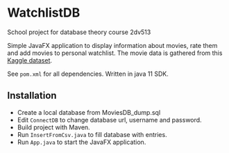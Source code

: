 # WatchlistDB
School project for database theory course 2dv513

Simple JavaFX application to display information about movies, rate them and add movies to personal watchlist.
The movie data is gathered from this [Kaggle dataset](https://www.kaggle.com/tmdb/tmdb-movie-metadata?select=tmdb_5000_movies.csv).

See `pom.xml` for all dependencies.
Written in java 11 SDK.

## Installation
- Create a local database from MoviesDB_dump.sql
- Edit `ConnectDB` to change database url, username and password.
- Build project with Maven.
- Run `InsertFromCsv.java` to fill database with entries.
- Run `App.java` to start the JavaFX application.
